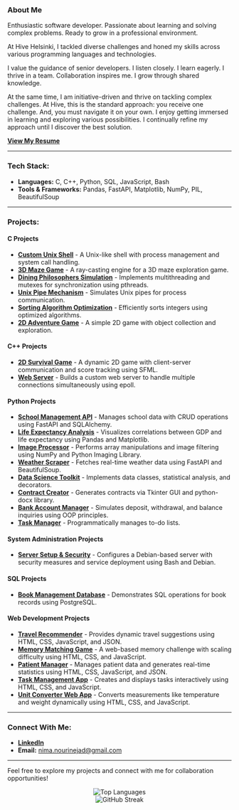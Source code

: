 

### About Me

Enthusiastic software developer. Passionate about learning and solving complex problems. Ready to grow in a professional environment.

At Hive Helsinki, I tackled diverse challenges and honed my skills across various programming languages and technologies.

I value the guidance of senior developers. I listen closely. I learn eagerly. I thrive in a team. Collaboration inspires me. I grow through shared knowledge.  

At the same time, I am initiative-driven and thrive on tackling complex challenges. At Hive, this is the standard approach: you receive one challenge.  And,  you must navigate it on your own. I enjoy getting immersed in learning and exploring various possibilities. I continually refine my approach until I discover the best solution.

[**View My Resume**](https://nima-nourinejad.github.io/resume/)


---

### Tech Stack:
- **Languages:** C, C++, Python, SQL, JavaScript, Bash  
- **Tools & Frameworks:** Pandas, FastAPI, Matplotlib, NumPy, PIL, BeautifulSoup  

---

### Projects:

#### **C Projects**  
- [**Custom Unix Shell**](https://github.com/nima-nourinejad/42-minishell) - A Unix-like shell with process management and system call handling.  
- [**3D Maze Game**](https://github.com/nima-nourinejad/42-cub3D) - A ray-casting engine for a 3D maze exploration game.  
- [**Dining Philosophers Simulation**](https://github.com/nima-nourinejad/philosophers) - Implements multithreading and mutexes for synchronization using pthreads.  
- [**Unix Pipe Mechanism**](https://github.com/nima-nourinejad/pipex) - Simulates Unix pipes for process communication.  
- [**Sorting Algorithm Optimization**](https://github.com/nima-nourinejad/push_swap) - Efficiently sorts integers using optimized algorithms.  
- [**2D Adventure Game**](https://github.com/nima-nourinejad/so_long) - A simple 2D game with object collection and exploration.  

#### **C++ Projects**  
- [**2D Survival Game**](https://github.com/nima-nourinejad/Survive) - A dynamic 2D game with client-server communication and score tracking using SFML.  
- [**Web Server**](https://github.com/nima-nourinejad/42-webserv.git) - Builds a custom web server to handle multiple connections simultaneously using epoll.  

#### **Python Projects**  
- [**School Management API**](https://github.com/nima-nourinejad/fastapi-sqlalchemy-school-management) - Manages school data with CRUD operations using FastAPI and SQLAlchemy.  
- [**Life Expectancy Analysis**](https://github.com/nima-nourinejad/Life-Expectancy-Analysis) - Visualizes correlations between GDP and life expectancy using Pandas and Matplotlib.  
- [**Image Processor**](https://github.com/nima-nourinejad/Image-Processor) - Performs array manipulations and image filtering using NumPy and Python Imaging Library.  
- [**Weather Scraper**](https://github.com/nima-nourinejad/Weather-Scraper-API) - Fetches real-time weather data using FastAPI and BeautifulSoup.  
- [**Data Science Toolkit**](https://github.com/nima-nourinejad/Data-Science-Toolkit) - Implements data classes, statistical analysis, and decorators.  
- [**Contract Creator**](https://github.com/nima-nourinejad/contract-making) - Generates contracts via Tkinter GUI and python-docx library.  
- [**Bank Account Manager**](https://github.com/nima-nourinejad/PyBankAccount) - Simulates deposit, withdrawal, and balance inquiries using OOP principles.  
- [**Task Manager**](https://github.com/nima-nourinejad/PyTaskManager) - Programmatically manages to-do lists.

#### **System Administration Projects**  
- [**Server Setup & Security**](https://github.com/nima-nourinejad/Born2beRoot) - Configures a Debian-based server with security measures and service deployment using Bash and Debian.

#### **SQL Projects**  
- [**Book Management Database**](https://github.com/nima-nourinejad/SQL-Book-Management) - Demonstrates SQL operations for book records using PostgreSQL.  

#### **Web Development Projects**  
- [**Travel Recommender**](https://github.com/nima-nourinejad/Travel-Recommendation) - Provides dynamic travel suggestions using HTML, CSS, JavaScript, and JSON.  
- [**Memory Matching Game**](https://github.com/nima-nourinejad/memory-match-game) - A web-based memory challenge with scaling difficulty using HTML, CSS, and JavaScript. 
- [**Patient Manager**](https://github.com/nima-nourinejad/heath_census.) - Manages patient data and generates real-time statistics using HTML, CSS, JavaScript, and JSON.
- [**Task Management App**](https://github.com/nima-nourinejad/Task-Manager) - Creates and displays tasks interactively using HTML, CSS, and JavaScript.  
- [**Unit Converter Web App**](https://github.com/nima-nourinejad/unit-conversions) - Converts measurements like temperature and weight dynamically using HTML, CSS, and JavaScript.  

---

### Connect With Me:
- **[LinkedIn](https://linkedin.com/in/nima-nourinejad/)**  
- **Email:** [nima.nourinejad@gmail.com](mailto:nima.nourinejad@gmail.com)  

---

Feel free to explore my projects and connect with me for collaboration opportunities!


<!-- GitHub Stats -->
<p align="center">
  <img src="https://github-readme-stats.vercel.app/api/top-langs/?username=nima-nourinejad&theme=light&hide_border=true&include_all_commits=false&count_private=false&layout=compact" alt="Top Languages" />
  <br/>
  <img src="https://github-readme-streak-stats.herokuapp.com/?user=nima-nourinejad&theme=default&hide_border=true" alt="GitHub Streak" />
</p>
